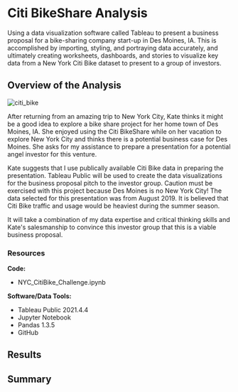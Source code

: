 # Citi BikeShare Analysis
Using a data visualization software called Tableau to present a business proposal for a bike-sharing company start-up in Des Moines, IA. This is accomplished by importing, styling, and portraying data accurately, and ultimately creating worksheets, dashboards, and stories to visualize key data from a New York Citi Bike dataset to present to a group of investors.

## Overview of the Analysis
![citi_bike](https://user-images.githubusercontent.com/94148420/159907840-fed544f3-706d-4896-bc58-13151541cecf.jpg)

After returning from an amazing trip to New York City, Kate thinks it might be a good idea to explore a bike share project for her home town of Des Moines, IA.  She enjoyed using the Citi BikeShare while on her vacation to explore New York City and thinks there is a potential business case for Des Moines.  She asks for my assistance to prepare a presentation for a potential angel investor for this venture.

Kate suggests that I use publically available Citi Bike data in preparing the presentation.  Tableau Public will be used to create the data visualizations for the business proposal pitch to the investor group.  Caution must be exercised with this project because Des Moines is no New York City!  The data selected for this presentation was from August 2019.  It is believed that Citi Bike traffic and usage would be heaviest during the summer season.

It will take a combination of my data expertise and critical thinking skills and Kate's salesmanship to convince this investor group that this is a viable business proposal.

### Resources
**Code:**
* NYC_CitiBike_Challenge.ipynb

**Software/Data Tools:**
* Tableau Public 2021.4.4
* Jupyter Notebook
* Pandas 1.3.5
* GitHub


## Results



## Summary

